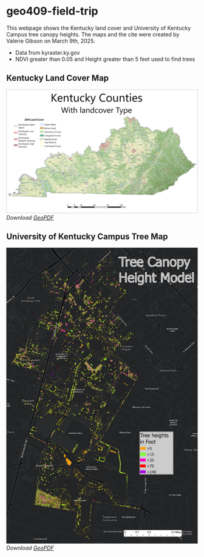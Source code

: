# geo409-field-trip

This webpage shows the Kentucky land cover and University of Kentucky Campus tree canopy heights. The maps and the cite were created by Valerie Gibson on March 9th, 2025. 

* Data from kyraster.ky.gov
* NDVI greater than 0.05 and Height greater than 5 feet used to find trees


## Kentucky Land Cover Map

![Kentucky Land Cover Map](Kentucky-Landcover.jpg)
*Download [GeoPDF](Kentucky-Landcover.pdf)*


## University of Kentucky Campus Tree Map

![Tree Canopy Map](Tree-Model.jpg)
*Download [GeoPDF](Tree-Model.pdf)*


